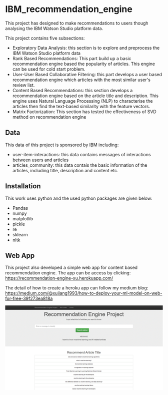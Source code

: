 # IBM_recommendation_engine
This project has designed to make recommendations to users though analysing the IBM Watson Studio platform data.

This project contains five subsections:
* Exploratory Data Analysis: this section is to explore and preprocess the IBM Watson Studio platform data
* Rank Based Recommendations: This part build up a basic recommendation engine based the popularity of articles. This engine can be used for cold start problem.
* User-User Based Collaborative Filtering: this part develops a user based recommendation engine which articles with the most similar user's review list.
* Content Based Recommendations: this section develops a recommendation engine based on the article title and description. This engine uses Natural Language Processing (NLP) to characterise the articles then find the text-based similarity with the feature vectors.
* Matrix Factorization: This section has tested the effectiveness of SVD method on recommendation engine

## Data
This data of this project is sponsored by IBM including:
* user-item-interactions: this data contains messages of interactions between users and articles
* articles_community: this data contais the basic information of the articles, including title, description and content etc.

## Installation
This work uses python and the used python packages are given below:
* Pandas
* numpy
* matplotlib
* pickle
* re
* sklearn
* nltk

## Web App
This project also developed a simple web app for content based recommendation engine. The app can be access by clicking: https://recommendation-engine-xu.herokuapp.com/

The detail of how to create a heroku app can follow my medium blog: https://medium.com/@xujiang1993/how-to-deploy-your-ml-model-on-web-for-free-39f273ea818a

![This is web home page](pic/web_interface.GIF)
